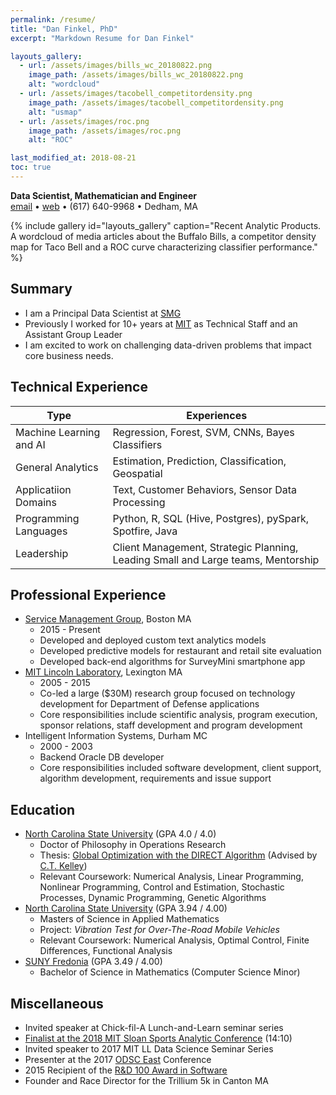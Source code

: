 ```yaml
---
permalink: /resume/
title: "Dan Finkel, PhD"
excerpt: "Markdown Resume for Dan Finkel"

layouts_gallery:
  - url: /assets/images/bills_wc_20180822.png
    image_path: /assets/images/bills_wc_20180822.png
    alt: "wordcloud"
  - url: /assets/images/tacobell_competitordensity.png
    image_path: /assets/images/tacobell_competitordensity.png
    alt: "usmap"
  - url: /assets/images/roc.png
    image_path: /assets/images/roc.png
    alt: "ROC"

last_modified_at: 2018-08-21
toc: true
---
```


__Data Scientist, Mathematician and Engineer__  
[email](mailto:dan.finkel@gmail.com) &bull; [web](https://danfinkel.github.io/) &bull; (617) 640-9968 &bull; Dedham, MA   

{% include gallery id="layouts_gallery" caption="Recent Analytic Products. A wordcloud of media articles about the Buffalo Bills, a competitor density map for Taco Bell and a ROC curve characterizing classifier performance." %}
   
## __Summary__
 * I am a Principal Data Scientist at [SMG](https://smg.com/)
 * Previously I worked for 10+ years at [MIT](http:/www.ll.mit.edu) as Technical Staff and an Assistant Group Leader
 * I am excited to work on challenging data-driven problems that impact core business needs. 

## __Technical Experience__

| Type                                        | Experiences                                           |
| ------------------------------------------- | ----------------------------------------------------- |
| Machine Learning and AI | Regression, Forest, SVM, CNNs, Bayes Classifiers|
| General Analytics | Estimation, Prediction, Classification, Geospatial | 
| Applicatiion Domains | Text, Customer Behaviors, Sensor Data Processing|
| Programming Languages | Python, R, SQL (Hive, Postgres), pySpark, Spotfire, Java|
| Leadership | Client Management, Strategic Planning, Leading Small and Large teams, Mentorship| 

## __Professional Experience__
 * [Service Management Group](https://www.smg.com/), Boston MA 
	* 2015 - Present
	* Developed and deployed custom text analytics models
	* Developed predictive models for restaurant and retail site evaluation
	* Developed back-end algorithms for SurveyMini smartphone app
 * [MIT Lincoln Laboratory](https://www.ll.mit.edu/), Lexington MA 
	* 2005 - 2015
	* Co-led a large ($30M) research group focused on technology development for Department of Defense applications
	* Core responsibilities include scientific analysis, program execution, sponsor relations, staff development and program development 
 * Intelligent Information Systems, Durham MC 
	* 2000 - 2003
	* Backend Oracle DB developer
	* Core responsibilities included software development, client support, algorithm development, requirements and issue support

## __Education__
* [North Carolina State University](https://www.or.ncsu.edu/) (GPA 4.0 / 4.0)
	* Doctor of Philosophy in Operations Research
	* Thesis: [Global Optimization with the DIRECT Algorithm](https://repository.lib.ncsu.edu/handle/1840.16/4738) (Advised by [C.T. Kelley](http:/www4.ncsu.edu/~ctk/))
	* Relevant Coursework: Numerical Analysis, Linear Programming, Nonlinear Programming, Control and Estimation, Stochastic Processes, Dynamic Programming, Genetic Algorithms
* [North Carolina State University](https://math.sciences.ncsu.edu/) (GPA 3.94 / 4.00)
	* Masters of Science in Applied Mathematics
	* Project: *Vibration Test for Over-The-Road Mobile Vehicles*
	* Relevant Coursework: Numerical Analysis, Optimal Control, Finite Differences, Functional Analysis
* [SUNY Fredonia](http://home.fredonia.edu/math) (GPA 3.49 / 4.00)
	* Bachelor of Science in Mathematics (Computer Science Minor)

## __Miscellaneous__
 * Invited speaker at Chick-fil-A Lunch-and-Learn seminar series
 * [Finalist at the 2018 MIT Sloan Sports Analytic Conference](https://www.youtube.com/watch?v=Aq-Wn5o0Dgw) (14:10)
 * Invited speaker to 2017 MIT LL Data Science Seminar Series
 * Presenter at the 2017 [ODSC East](http://odsc.org) Conference
 * 2015 Recipient of the [R&D 100 Award in Software](https://www.ll.mit.edu/news/2015_RD100awards.html)
 * Founder and Race Director for the Trillium 5k in Canton MA 
